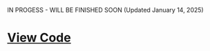IN PROGESS - WILL BE FINISHED SOON (Updated January 14, 2025)

# [View Code](https://github.com/BrockAltug/fullstack)
